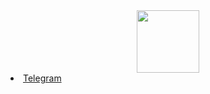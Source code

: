 <div id="header" align="center">
  <img src="https://media.giphy.com/media/KAq5w47R9rmTuvWOWa/giphy.gif" width="100"/>
</div>
  <li>
	<a href="Telegram"><i class="fa fa-telegram"></i>Telegram</a>
  </li>
